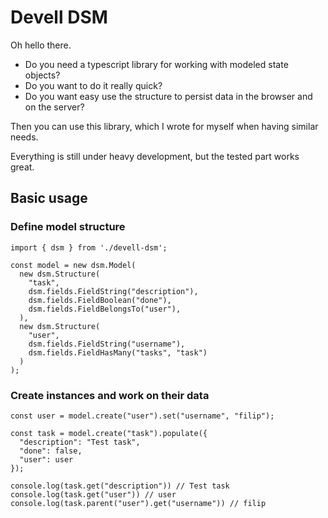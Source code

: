 # Devell DSM

Oh hello there.

* Do you need a typescript library for working with modeled state objects?
* Do you want to do it really quick?
* Do you want easy use the structure to persist data in the browser and on the server?

Then you can use this library, which I wrote for myself when having similar needs.

Everything is still under heavy development, but the tested part works great.

## Basic usage

### Define model structure

```
import { dsm } from './devell-dsm';

const model = new dsm.Model(
  new dsm.Structure(
    "task",
    dsm.fields.FieldString("description"),
    dsm.fields.FieldBoolean("done"),
    dsm.fields.FieldBelongsTo("user"),
  ),
  new dsm.Structure(
    "user",
    dsm.fields.FieldString("username"),
    dsm.fields.FieldHasMany("tasks", "task")
  )
);
```

### Create instances and work on their data

```
const user = model.create("user").set("username", "filip");

const task = model.create("task").populate({
  "description": "Test task",
  "done": false,
  "user": user
});

console.log(task.get("description")) // Test task
console.log(task.get("user")) // user
console.log(task.parent("user").get("username")) // filip
```
